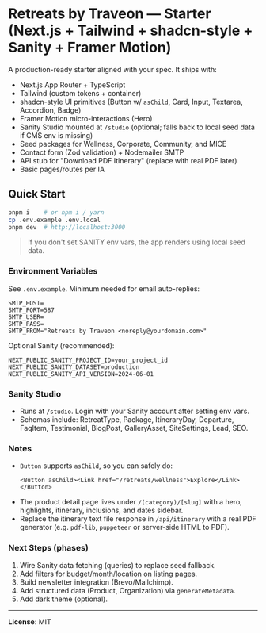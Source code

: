 # Retreats by Traveon — Starter (Next.js + Tailwind + shadcn-style + Sanity + Framer Motion)

A production-ready starter aligned with your spec. It ships with:
- Next.js App Router + TypeScript
- Tailwind (custom tokens + container)
- shadcn-style UI primitives (Button w/ `asChild`, Card, Input, Textarea, Accordion, Badge)
- Framer Motion micro-interactions (Hero)
- Sanity Studio mounted at `/studio` (optional; falls back to local seed data if CMS env is missing)
- Seed packages for Wellness, Corporate, Community, and MICE
- Contact form (Zod validation) + Nodemailer SMTP
- API stub for "Download PDF Itinerary" (replace with real PDF later)
- Basic pages/routes per IA

## Quick Start

```bash
pnpm i    # or npm i / yarn
cp .env.example .env.local
pnpm dev  # http://localhost:3000
```

> If you don't set SANITY env vars, the app renders using local seed data.

### Environment Variables

See `.env.example`. Minimum needed for email auto-replies:
```
SMTP_HOST=
SMTP_PORT=587
SMTP_USER=
SMTP_PASS=
SMTP_FROM="Retreats by Traveon <noreply@yourdomain.com>"
```

Optional Sanity (recommended):
```
NEXT_PUBLIC_SANITY_PROJECT_ID=your_project_id
NEXT_PUBLIC_SANITY_DATASET=production
NEXT_PUBLIC_SANITY_API_VERSION=2024-06-01
```

### Sanity Studio

- Runs at `/studio`. Login with your Sanity account after setting env vars.
- Schemas include: RetreatType, Package, ItineraryDay, Departure, FaqItem, Testimonial, BlogPost, GalleryAsset, SiteSettings, Lead, SEO.

### Notes

- `Button` supports `asChild`, so you can safely do:
  ```tsx
  <Button asChild><Link href="/retreats/wellness">Explore</Link></Button>
  ```
- The product detail page lives under `/(category)/[slug]` with a hero, highlights, itinerary, inclusions, and dates sidebar.
- Replace the itinerary text file response in `/api/itinerary` with a real PDF generator (e.g. `pdf-lib`, `puppeteer` or server-side HTML to PDF).

### Next Steps (phases)
1. Wire Sanity data fetching (queries) to replace seed fallback.
2. Add filters for budget/month/location on listing pages.
3. Build newsletter integration (Brevo/Mailchimp).
4. Add structured data (Product, Organization) via `generateMetadata`.
5. Add dark theme (optional).

---

**License**: MIT
